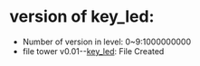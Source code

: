 # version of key_led:
* Number of version in level:
 0~9:1000000000
* file tower
v0.01--[key_led](D:/e1_library/e0_key_led_plat/key_led_prj_demo/key_led.srcs/sources_1/new/key_led.v): File Created

                                                                                                                                                                                                                                                                                                                                                                                                                                                                                                                                                                                                                                                                                                                                                                                                                                                                                                                                                                                                                                        